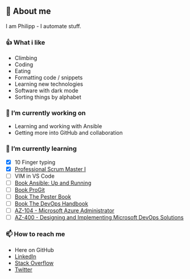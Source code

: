 ## 👹 About me

I am Philipp - I automate stuff.

### 👍 What i like

- Climbing
- Coding
- Eating
- Formatting code / snippets
- Learning new technologies
- Software with dark mode
- Sorting things by alphabet

### 🔭 I’m currently working on

- Learning and working with Ansible
- Getting more into GitHub and collaboration

### 🌱 I’m currently learning

- [x] 10 Finger typing
- [x] [Professional Scrum Master I](https://www.scrum.org/professional-scrum-master-i-certification)
- [ ] VIM in VS Code
- [ ] [Book Ansible: Up and Running](https://www.oreilly.com/library/view/ansible-up-and/9781491979792/)
- [ ] [Book ProGit](https://git-scm.com/book/en/v2)
- [ ] [Book The Pester Book](https://leanpub.com/pesterbook)
- [ ] [Book The DevOps Handbook](https://www.oreilly.com/library/view/the-devops-handbook/9781457191381/)
- [ ] [AZ-104 - Microsoft Azure Administrator](https://docs.microsoft.com/en-us/learn/certifications/exams/az-104)
- [ ] [AZ-400 - Designing and Implementing Microsoft DevOps Solutions](https://docs.microsoft.com/en-us/learn/certifications/exams/az-400)

### 📫 How to reach me

- Here on GitHub
- [LinkedIn](https://www.linkedin.com/in/philipp-maier-801b54138)
- [Stack Overflow](https://stackoverflow.com/users/14100666/philmph)
- [Twitter](https://twitter.com/philmph)
